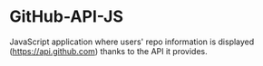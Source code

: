 # GitHub-API-JS
JavaScript application where users' repo information is displayed (https://api.github.com) thanks to the API it provides.
